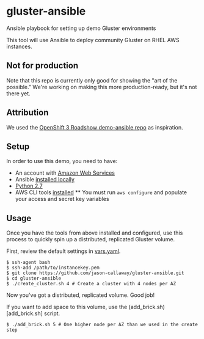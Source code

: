 # gluster-ansible
Ansible playbook for setting up demo Gluster environments

This tool will use Ansible to deploy community Gluster on RHEL AWS instances.

## Not for production
Note that this repo is currently only good for showing the "art of the possible." We're working on making this more production-ready, but it's not there yet.

## Attribution
We used the [OpenShift 3 Roadshow demo-ansible repo](https://github.com/2015-Middleware-Keynote/demo-ansible) as inspiration.

## Setup
In order to use this demo, you need to have:
* An account with [Amazon Web Services](https://aws.amazon.com/premiumsupport/signup/)
* Ansible [installed locally](http://docs.ansible.com/ansible/intro_installation.html)
* [Python 2.7](https://www.python.org/downloads/)
* AWS CLI tools [installed](http://docs.aws.amazon.com/cli/latest/userguide/installing.html#install-with-pip)
** You must run `aws configure` and populate your access and secret key variables

## Usage
Once you have the tools from above installed and configured, use this process to quickly spin up a distributed, replicated Gluster volume.

First, review the default settings in [vars.yaml](vars.yaml).

```
$ ssh-agent bash
$ ssh-add /path/to/instancekey.pem
$ git clone https://github.com/jason-callaway/gluster-ansible.git
$ cd gluster-ansible
$ ./create_cluster.sh 4 # Create a cluster with 4 nodes per AZ
```

Now you've got a distributed, replicated volume. Good job!

If you want to add space to this volume, use the (add_brick.sh)[add_brick.sh] script.

```
$ ./add_brick.sh 5 # One higher node per AZ than we used in the create step
```

